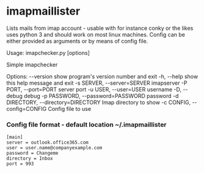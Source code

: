 # imapmaillister
Lists mails from imap account - usable with for instance conky or the likes
uses python 3 and should work on most linux machines. Config can be either
provided as arguments or by means of config file.

Usage: imapchecker.py [options]

Simple imapchecker

Options:
  --version             show program's version number and exit
  -h, --help            show this help message and exit
  -s SERVER, --server=SERVER
                        imapserver
  -P PORT, --port=PORT  server port
  -u USER, --user=USER  username
  -D, --debug           debug
  -p PASSWORD, --password=PASSWORD
                        password
  -d DIRECTORY, --directory=DIRECTORY
                        Imap directory to show
  -c CONFIG, --config=CONFIG
                        Config file to use


### Config file format - default location **~/.imapmaillister**
```
[main]
server = outlook.office365.com
user = user.name@companyexample.com
password = Changeme
directory = Inbox
port = 993
```
